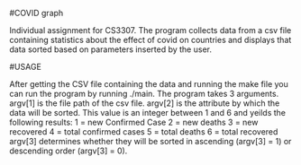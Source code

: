 #COVID graph

Individual assignment for CS3307. The program collects data from a csv file containing statistics about the effect of covid on countries and displays that data sorted based on parameters inserted by the user.

#USAGE

After getting the CSV file containing the data and running the make file you can run the program by running ./main. The program takes 3 arguments. argv[1] is the file path of the csv file. argv[2] is the attribute by which the data will be sorted. This value is an integer between 1 and 6 and yeilds the following results:
  1 = new Confirmed Case
  2 = new deaths
  3 = new recovered
  4 = total confirmed cases
  5 = total deaths
  6 = total recovered
argv[3] determines whether they will be sorted in ascending (argv[3] = 1) or descending order (argv[3] = 0).
